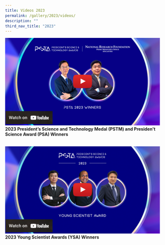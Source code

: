```yaml
---
title: Videos 2023
permalink: /gallery/2023/videos/
description: ""
third_nav_title: "2023"
---
```

<b>![2023 President’s Science and Technology Awards (PSTA) Winners](/images/Video%20Thumbnails/youtube-2023-tumb-mockup-pstm-combo.jpg)
2023 President’s Science and Technology Medal (PSTM) and Presiden't Science Award (PSA) Winners
</b>
<br>
<br>

![2023 Young Scientist Awards (YSA) Winners](/images/Video%20Thumbnails/youtube-2023-tumb-mockup-ysa-combo.jpg)
<b>
2023 Young Scientist Awards (YSA) Winners
</b>
<br><br>